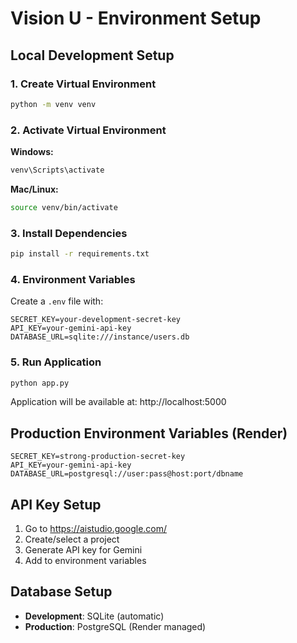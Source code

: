 # Vision U - Environment Setup

## Local Development Setup

### 1. Create Virtual Environment
```bash
python -m venv venv
```

### 2. Activate Virtual Environment
**Windows:**
```bash
venv\Scripts\activate
```

**Mac/Linux:**
```bash
source venv/bin/activate
```

### 3. Install Dependencies
```bash
pip install -r requirements.txt
```

### 4. Environment Variables
Create a `.env` file with:
```
SECRET_KEY=your-development-secret-key
API_KEY=your-gemini-api-key
DATABASE_URL=sqlite:///instance/users.db
```

### 5. Run Application
```bash
python app.py
```

Application will be available at: http://localhost:5000

## Production Environment Variables (Render)
```
SECRET_KEY=strong-production-secret-key
API_KEY=your-gemini-api-key
DATABASE_URL=postgresql://user:pass@host:port/dbname
```

## API Key Setup
1. Go to https://aistudio.google.com/
2. Create/select a project  
3. Generate API key for Gemini
4. Add to environment variables

## Database Setup
- **Development**: SQLite (automatic)
- **Production**: PostgreSQL (Render managed)